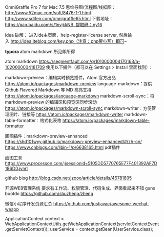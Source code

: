 OmniGraffle Pro 7 for Mac 7.5 思维导图/流程图/线框图：
http://www.52mac.com/soft/8476-1-1.html
http://www.sdifen.com/omnigraffle65.html
下载地址：https://pan.baidu.com/s/1nvjkkNB  提取码：ny16

idea 破解：
进入ide主页面，help-register-license server,
然后输入 http://idea.iteblog.com/key.php（注意：php要小写）即可~

**typora** atom
markdown 所见即所得


atom  markdown
https://segmentfault.com/q/1010000004170163/a-1020000004181709
使用以下插件（都可以在 Settings > Install 里面找到）：

markdown-preview：编辑实时预览插件，Atom 官方出品
https://atom.io/packages/markdown-preview
language-markdown：提供 Github Flavored Markdown 等 MD 高亮支持
https://atom.io/packages/language-markdown
markdown-scroll-sync：将 markdown-preview 的编辑区和预览区同步滚动
https://atom.io/packages/markdown-scroll-sync
markdown-writer：方便管理图片、链接等
https://atom.io/packages/markdown-writer
markdown-table-formatter：格式化表格
https://atom.io/packages/markdown-table-formatter

画图插件：markdown-preview-enhanced
https://shd101wyy.github.io/markdown-preview-enhanced/#/zh-cn/
https://www.cnblogs.com/libin-1/p/6638165.html pdf插件


画图工具
https://www.processon.com/;jsessionid=5105DD5770765E77F401392AF7D186D0.jvm1

github blog
http://blog.csdn.net/jzooo/article/details/46781805



开源WEB管理系统 要求有工作流、权限管理、代码生成、界面看起来不错
guns
bootdo
https://github.com/shuzheng/zheng


微信小程序开发资源汇总
https://github.com/justjavac/awesome-wechat-weapp



ApplicationContext context = WebApplicationContextUtils.getWebApplicationContext(servletContextEvent.getServletContext());
userService = context.getBean(UserService.class);
